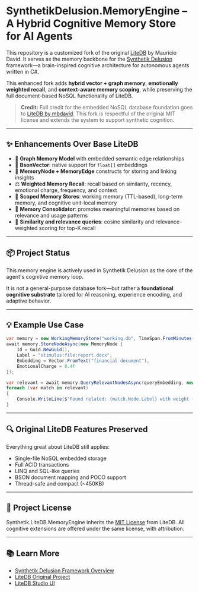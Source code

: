 
# SynthetikDelusion.MemoryEngine – A Hybrid Cognitive Memory Store for AI Agents

This repository is a customized fork of the original [LiteDB](https://github.com/mbdavid/LiteDB) by Maurício David. It serves as the memory backbone for the [Synthetik Delusion](https://github.com/hurley451/synthetikdelusion) framework—a brain-inspired cognitive architecture for autonomous agents written in C#.

This enhanced fork adds **hybrid vector + graph memory**, **emotionally weighted recall**, and **context-aware memory scoping**, while preserving the full document-based NoSQL functionality of LiteDB.

> **Credit:** Full credit for the embedded NoSQL database foundation goes to [LiteDB by mbdavid](https://github.com/mbdavid/LiteDB). This fork is respectful of the original MIT license and extends the system to support synthetic cognition.

---

## ✨ Enhancements Over Base LiteDB

- 🔗 **Graph Memory Model** with embedded semantic edge relationships
- 📐 **BsonVector**: native support for `float[]` embeddings
- 🧠 **MemoryNode + MemoryEdge** constructs for storing and linking insights
- ⚖️ **Weighted Memory Recall**: recall based on similarity, recency, emotional charge, frequency, and context
- 🧳 **Scoped Memory Stores**: working memory (TTL-based), long-term memory, and cognitive unit-local memory
- 🔁 **Memory Consolidator**: promotes meaningful memories based on relevance and usage patterns
- 🧮 **Similarity and relevance queries**: cosine similarity and relevance-weighted scoring for top-K recall

---

## 📦 Project Status

This memory engine is actively used in Synthetik Delusion as the core of the agent's cognitive memory loop.

It is not a general-purpose database fork—but rather a **foundational cognitive substrate** tailored for AI reasoning, experience encoding, and adaptive behavior.

---

## 💡 Example Use Case

```csharp
var memory = new WorkingMemoryStore("working.db", TimeSpan.FromMinutes(30));
await memory.StoreNodeAsync(new MemoryNode {
    Id = Guid.NewGuid(),
    Label = "stimulus:file:report.docx",
    Embedding = Vector.FromText("financial document"),
    EmotionalCharge = 0.4f
});

var relevant = await memory.QueryRelevantNodesAsync(queryEmbedding, new DefaultRelevanceScorer());
foreach (var match in relevant)
{
    Console.WriteLine($"Found related: {match.Node.Label} with weight {match.FinalWeight}");
}
```

---

## 🔍 Original LiteDB Features Preserved

Everything great about LiteDB still applies:
- Single-file NoSQL embedded storage
- Full ACID transactions
- LINQ and SQL-like queries
- BSON document mapping and POCO support
- Thread-safe and compact (~450KB)

---

## 🧬 Project License

Synthetik.LiteDB.MemoryEngine inherits the [MIT License](http://opensource.org/licenses/MIT) from LiteDB. All cognitive extensions are offered under the same license, with attribution.

---

## 📚 Learn More

- [Synthetik Delusion Framework Overview](https://github.com/hurley451/synthetikdelusion)
- [LiteDB Original Project](https://github.com/mbdavid/LiteDB)
- [LiteDB Studio UI](https://github.com/mbdavid/LiteDB.Studio)

